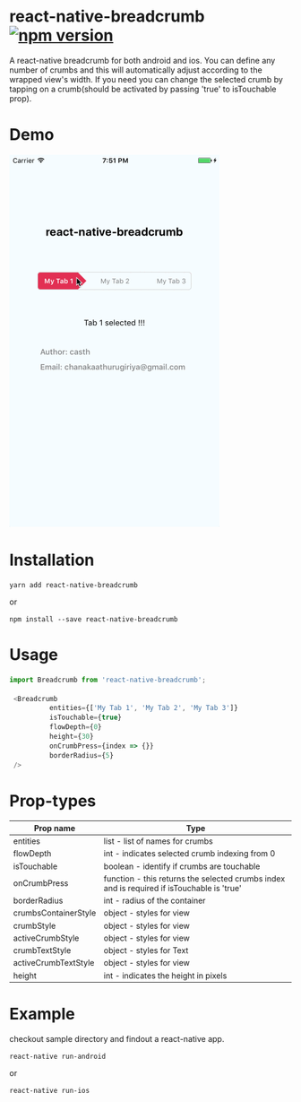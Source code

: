 # react-native-breadcrumb [![npm version](https://badge.fury.io/js/react-native-breadcrumb.svg)](https://badge.fury.io/js/react-native-breadcrumb)
A react-native breadcrumb for both android and ios. You can define any number of crumbs and this will automatically adjust according to the wrapped view's width. If you need you can change the selected crumb by tapping on a crumb(should be activated by passing 'true' to isTouchable prop).

# Demo

![Alt text](/screenshots/1.gif?raw=true "IronDome")

# Installation
```
yarn add react-native-breadcrumb
```
or 
```
npm install --save react-native-breadcrumb

```

# Usage
```js
import Breadcrumb from 'react-native-breadcrumb';

 <Breadcrumb
          entities={['My Tab 1', 'My Tab 2', 'My Tab 3']}
          isTouchable={true}
          flowDepth={0}
          height={30}
          onCrumbPress={index => {}}
          borderRadius={5}
 />
 ```
 # Prop-types
 
 | Prop name  |Type |
| ------------- | ------------- |
| entities  | list - list of names for crumbs  |
| flowDepth  | int - indicates selected crumb indexing from 0 |
| isTouchable  | boolean - identify if crumbs are touchable  |
| onCrumbPress  | function - this returns the selected crumbs index and is required if isTouchable is 'true'  |
| borderRadius  | int - radius of the container  |
| crumbsContainerStyle  | object -  styles for view  |
| crumbStyle  | object -  styles for view  |
| activeCrumbStyle  | object -  styles for view  |
| crumbTextStyle  | object -  styles for Text  |
| activeCrumbTextStyle  | object -  styles for view  |
| height | int - indicates the height in pixels |

# Example

checkout sample directory and findout a react-native app.
``` 
react-native run-android
```
or 
```
react-native run-ios
```
